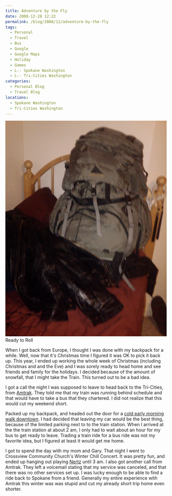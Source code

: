 ```yaml
---
title: Adventure by the Fly
date: 2008-12-28 12:22
permalink: /blog/2008/12/adventure-by-the-fly
tags:
  - Personal
  - Travel
  - Bus
  - Google
  - Google Maps
  - Holiday
  - Games
  - L-- Spokane Washington
  - L-- Tri-Cities Washington
categories:
  - Personal Blog
  - Travel Blog
locations: 
  - Spokane Washington
  - Tri-Cities Washington
---
```


![ Ready to Roll][1] Ready to Roll

   [1]: /assets/media/spokane-backpacking-bag-ready-to-roll.jpg

When I got back from Europe, I thought I was done with my backpack for a while. Well, now that it's Christmas time I figured it was OK to pick it back up. This year, I ended up working the whole week of Christmas (including Christmas and and the Eve) and I was sorely ready to head home and see friends and family for the holidays. I decided because of the amount of snowfall, that I might take the Train. This turned out to be a bad idea.

I got a call the night I was supposed to leave to head back to the Tri-Cities, from [Amtrak][2]. They told me that my train was running behind schedule and that would have to take a bus that they chartered. I did not realize that this would cut my weekend short.

   [2]: http://www.amtrak.com/

Packed up my backpack, and headed out the door for a [cold early morning walk downtown][3]. I had decided that leaving my car would be the best thing, because of the limited parking next to to the train station. When I arrived at the the train station at about 2 am, I only had to wait about an hour for my bus to get ready to leave. Trading a train ride for a bus ride was not my favorite idea, but I figured at least it would get me home.

   [3]: http://g.co/maps/ggcsj

I got to spend the day with my mom and Gary. That night I went to Crossview Community Church's Winter Chill Concert. It was pretty fun, and ended up hanging out playing [Nertz][4] until 3 am. I also got another call from Amtrak. They left a voicemail stating that my service was canceled, and that there was no other services set up. I was lucky enough to be able to find a ride back to Spokane from a friend. Generally my entire experience with Amtrak this winter was was stupid and cut my already short trip home even shorter.

   [4]: http://en.wikipedia.org/wiki/Nertz
